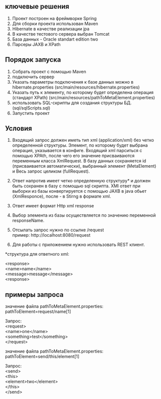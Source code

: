 ﻿## ключевые решения
1. Проект построен на фреймворке Spring
2. Для сборки проекта использован Maven
3. Hibernate в качестве реализации jpa
4. В качестве тестового сервера выбран Tomcat
5. База данных - Oracle standart edition two
6. Парсеры JAXB и XPath

## Порядок запуска

1. Собрать проект с помощью Maven
2. подключить сервер
3. Указать параметры подключения к базе данных можно в hibernate.properties (src/main/resources/hibernate.properties)
4. Указать путь к элементу, по которому будет определена операция (стандарт XPath) (src/main/resources/pathToMetaElement.properties) 
5. использовать SQL-скрипты для создания структуры БД. (sql/sqlScripts.sql)
6. Запустить проект

## Условия
1. Входящий запрос должен иметь тип xml (application/xml) без четко определенной
структуры. Элемент, по которому будет выбрана операция, указывается в конфиге.
Входящий xml парситься с помощью XPAth, после чего его значение присваиваются переменным класса XmlRequest. 
В базу данных сохраняется id (присваивается автоматически),
выбранный элемент (MetaElement) и Весь запрос целиком (fullRequest).

2. Ответ напротив имеет четко определенную структуру* и должен быть сохранен в базу 
с помощью sql скрипта. XMl ответ при выборки из базы конвертируется с помощью JAXB в java обьет (XmlResponce),
после - в Stirng в формате xml.

4. Ответ имеет формат Http xml response

5. Выбор элемента из базы осуществляется по значению переменной responseName.

7. Отсылать запрос нужно по ссылке /request <br>
    пример: http://localhost:8080/request

6. Для работы с приложением нужно использовать REST клиент.


*структура для ответного xml:

\<response> <br>
    \<name>name\</name> <br>
    \<message>message\</message> <br>
\<response>

## примеры запроса

значение файла pathToMetaElement.properties:
pathToElement=request/name[1]

Запрос: <br>
\<request> <br>
    \<name>one\</name> <br>
    \<something>test\</something> <br>
\</request> <br>

значение файла pathToMetaElement.properties:
pathToElement=send/this/element[1]

Запрос: <br>
\<send> <br>
    \<this> <br>
        \<element>two\</element> <br>
    \</this> <br>
\</send> <br>
